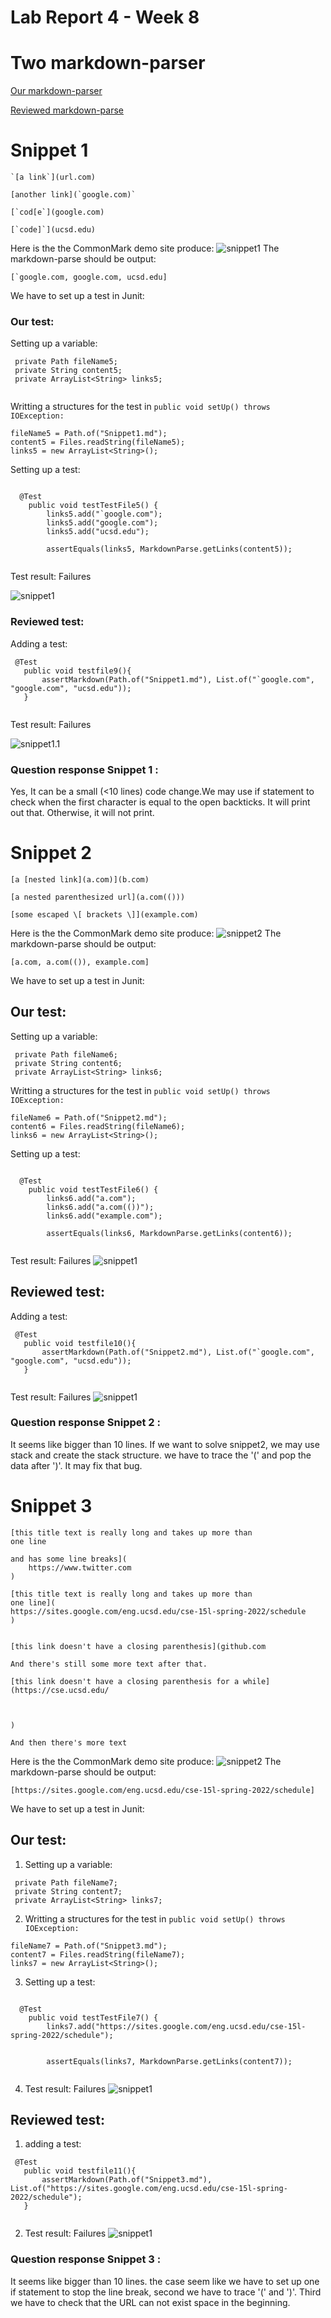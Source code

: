 # Lab Report 4 - Week 8
# Two markdown-parser


[Our markdown-parser](https://github.com/TerryYan26/markdown-parser.git)

[Reviewed markdown-parse](https://github.com/rmccrystal/markdown-parser.git)

# Snippet 1

```
`[a link`](url.com)

[another link](`google.com)`

[`cod[e`](google.com)

[`code]`](ucsd.edu)
```

Here is the  the CommonMark demo site produce:
![snippet1](Lab4/3.1.PNG)
The markdown-parse should be output:

``` 
[`google.com, google.com, ucsd.edu] 
```
We have to set up a test in Junit:

### Our test: 


Setting up a variable:

```
 private Path fileName5;
 private String content5;
 private ArrayList<String> links5;
 
 ```
 
Writting a structures for the test in `public void setUp() throws IOException:`

```
fileName5 = Path.of("Snippet1.md");
content5 = Files.readString(fileName5);
links5 = new ArrayList<String>();

```

Setting up a test:

```

  @Test
    public void testTestFile5() {
        links5.add("`google.com");
        links5.add("google.com");
        links5.add("ucsd.edu");
       
        assertEquals(links5, MarkdownParse.getLinks(content5));
        
  ```
  
  
Test result: Failures

![snippet1](Lab4/3.2.PNG)

### Reviewed test:
  
  
 Adding a test:
 ```
  @Test
    public void testfile9(){
        assertMarkdown(Path.of("Snippet1.md"), List.of("`google.com", "google.com", "ucsd.edu"));
    }
    
 ```
 Test result: Failures
 
 ![snippet1.1](Lab4/3.3.PNG)
 
### Question response Snippet 1 :
 
Yes, It can be a small (<10 lines) code change.We may use if statement to check when the first character is equal to the open backticks. It will print out that. Otherwise, it will not print.


# Snippet 2

```
[a [nested link](a.com)](b.com)

[a nested parenthesized url](a.com(()))

[some escaped \[ brackets \]](example.com)

```

Here is the  the CommonMark demo site produce:
![snippet2](Lab4/3.4.PNG)
The markdown-parse should be output:
``` 
[a.com, a.com(()), example.com]
```
We have to set up a test in Junit:

## Our test: 

Setting up a variable:
```
 private Path fileName6;
 private String content6;
 private ArrayList<String> links6;
 ```
Writting a structures for the test in `public void setUp() throws IOException:`
```
fileName6 = Path.of("Snippet2.md");
content6 = Files.readString(fileName6);
links6 = new ArrayList<String>();
```
Setting up a test:

```

  @Test
    public void testTestFile6() {
        links6.add("a.com");
        links6.add("a.com(())");
        links6.add("example.com");
       
        assertEquals(links6, MarkdownParse.getLinks(content6));
        
  ```
Test result: Failures
![snippet1](Lab4/3.5.PNG)

  ## Reviewed test:
  
Adding a test:
 ```
  @Test
    public void testfile10(){
        assertMarkdown(Path.of("Snippet2.md"), List.of("`google.com", "google.com", "ucsd.edu"));
    }
    
 ```
Test result: Failures
 ![snippet1](Lab4/3.6.PNG)
 
### Question response Snippet 2 :
 
 It seems like bigger than 10 lines. If we want to solve snippet2, we may use stack and create the stack structure. we have to trace the '(' and pop the data after ')'. It may fix that bug.


# Snippet 3

```
[this title text is really long and takes up more than 
one line

and has some line breaks](
    https://www.twitter.com
)

[this title text is really long and takes up more than 
one line](
https://sites.google.com/eng.ucsd.edu/cse-15l-spring-2022/schedule
)


[this link doesn't have a closing parenthesis](github.com

And there's still some more text after that.

[this link doesn't have a closing parenthesis for a while](https://cse.ucsd.edu/



)

And then there's more text

```

Here is the  the CommonMark demo site produce:
![snippet2](Lab4/3.7.PNG)
The markdown-parse should be output:
``` 
[https://sites.google.com/eng.ucsd.edu/cse-15l-spring-2022/schedule]
```
We have to set up a test in Junit:

## Our test: 

1. Setting up a variable:
```
 private Path fileName7;
 private String content7;
 private ArrayList<String> links7;
 ```
 2. Writting a structures for the test in `public void setUp() throws IOException:`
```
fileName7 = Path.of("Snippet3.md");
content7 = Files.readString(fileName7);
links7 = new ArrayList<String>();
```
3. Setting up a test:

```

  @Test
    public void testTestFile7() {
        links7.add("https://sites.google.com/eng.ucsd.edu/cse-15l-spring-2022/schedule");
       
       
        assertEquals(links7, MarkdownParse.getLinks(content7));
        
  ```
4. Test result: Failures
![snippet1](Lab4/3.8.PNG)

## Reviewed test:
  
  
  1. adding a test:
 ```
  @Test
    public void testfile11(){
        assertMarkdown(Path.of("Snippet3.md"), List.of("https://sites.google.com/eng.ucsd.edu/cse-15l-spring-2022/schedule");
    }
    
 ```
 2. Test result: Failures
 ![snippet1](Lab4/3.9.PNG)
 
### Question response Snippet 3 :
 
 
 It seems like bigger than 10 lines. the case seem like we have to set up one if statement to stop the line break, second we have to trace '(' and ')'. Third we have to check that the URL can not exist space in the beginning.
 
